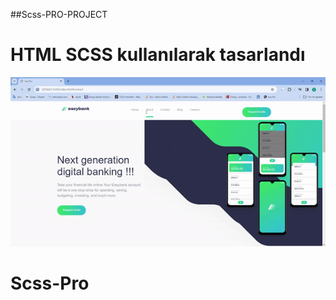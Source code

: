 ##Scss-PRO-PROJECT

<h1>HTML SCSS kullanılarak tasarlandı</h1>

<img src="scss-pro.gif"/>

# Scss-Pro
